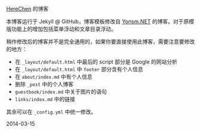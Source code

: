 [HereChen](http://herechen.github.io) 的博客

本博客运行于 Jekyll @ GitHub，博客模板修改自 [Yonsm.NET](https://github.com/Yonsm/NET) 的博客。对于原模版功能上的增加包括菜单浮动和文章目录浮动。

稍作修改后的博客并不是完全通用的，如果你要直接使用此博客，需要注意要修改的地方：

- 在 `_layout/default.html` 中最后的 script 部分是 Google 的网站分析
- 在 `_layout/default.html` 中 `footer` 部分含有个人信息
- 在 `about/index.md` 中有个人信息
- 删除 `_post` 中的个人博客
- `guestbook/index.md` 中关于图片的语句
- `links/index.md` 中的链接

其余可以在 `_config.yml` 中统一修改。

2014-03-15